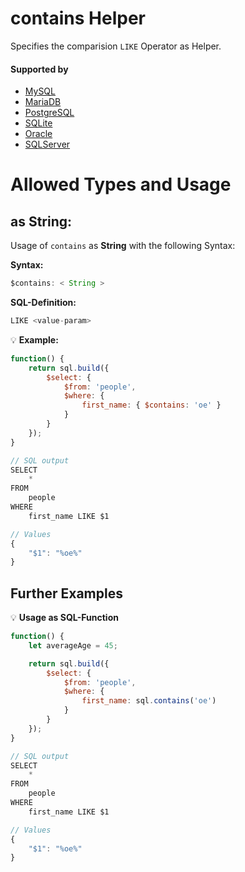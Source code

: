# contains Helper
Specifies the comparision `LIKE` Operator as Helper.

#### Supported by
- [MySQL](https://dev.mysql.com/doc/refman/5.7/en/string-comparison-functions.html#operator_like)
- [MariaDB](https://mariadb.com/kb/en/library/like/)
- [PostgreSQL](https://www.postgresql.org/docs/9.5/static/functions-matching.html)
- [SQLite](https://sqlite.org/lang_expr.html#like)
- [Oracle](https://docs.oracle.com/cd/B13789_01/server.101/b10759/conditions016.htm)
- [SQLServer](https://docs.microsoft.com/en-US/sql/t-sql/language-elements/like-transact-sql)

# Allowed Types and Usage

## as String:

Usage of `contains` as **String** with the following Syntax:

**Syntax:**

```javascript
$contains: < String >
```

**SQL-Definition:**
```javascript
LIKE <value-param>
```

:bulb: **Example:**
```javascript
function() {
    return sql.build({
        $select: {
            $from: 'people',
            $where: {
                first_name: { $contains: 'oe' }
            }
        }
    });
}

// SQL output
SELECT
    *
FROM
    people
WHERE
    first_name LIKE $1

// Values
{
    "$1": "%oe%"
}
```

## Further Examples

:bulb: **Usage as SQL-Function**
```javascript
function() {
    let averageAge = 45;

    return sql.build({
        $select: {
            $from: 'people',
            $where: {
                first_name: sql.contains('oe')
            }
        }
    });
}

// SQL output
SELECT
    *
FROM
    people
WHERE
    first_name LIKE $1

// Values
{
    "$1": "%oe%"
}
```

